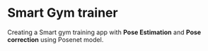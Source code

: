 # Smart Gym trainer

Creating a Smart gym training app with **Pose Estimation** and **Pose correction** using Posenet model.





[1]: https://github.com/CMU-Perceptual-Computing-Lab/openpose "CMU"
[2]: https://github.com/ildoonet/tf-pose-estimation "ildoonet"
